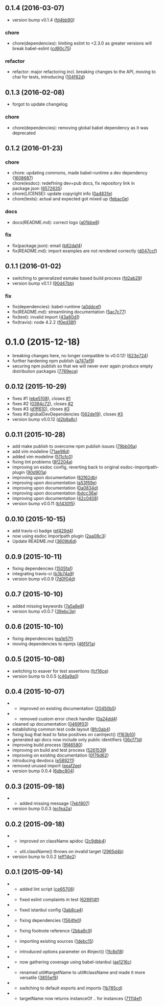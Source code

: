 <a name="0.1.4"></a>
## 0.1.4 (2016-03-07)


* version bump v0.1.4 ([fd4bb90](https://github.com/coldrye-es/inxs-common/commit/fd4bb90))

### chore

* chore(dependencies): limiting eslint to <2.3.0 as greater versions will break babel-eslint ([cd90c75](https://github.com/coldrye-es/inxs-common/commit/cd90c75))

### refactor

* refactor: major refactoring incl. breaking changes to the API, moving to chai for tests, introducing ([104f82d](https://github.com/coldrye-es/inxs-common/commit/104f82d))



<a name="0.1.3"></a>
## 0.1.3 (2016-02-08)


* forgot to update changelog

### chore

* chore(dependencies): removing global babel dependency as it was deprecated



<a name="0.1.2"></a>
## 0.1.2 (2016-01-23)


### chore

* chore: updating commons, made babel-runtime a dev dependency ([1608687](https://github.com/coldrye-es/inxs-common/commit/1608687))
* chore(esdoc): redefining dev+pub docs, fix repository link in package.json ([6572635](https://github.com/coldrye-es/inxs-common/commit/6572635))
* chore(LICENSE): update copyright info ([0a4831e](https://github.com/coldrye-es/inxs-common/commit/0a4831e))
* chore(tests): actual and expected got mixed up ([febac0e](https://github.com/coldrye-es/inxs-common/commit/febac0e))

### docs

* docs(README.md): correct logo ([a01bbe8](https://github.com/coldrye-es/inxs-common/commit/a01bbe8))

### fix

* fix(package.json): email ([b82daf4](https://github.com/coldrye-es/inxs-common/commit/b82daf4))
* fix(README.md): import examples are not rendered correctly ([d047ccf](https://github.com/coldrye-es/inxs-common/commit/d047ccf))



<a name="0.1.1"></a>
## 0.1.1 (2016-01-02)


* switching to generalized esmake based build process ([fd2ab29](https://github.com/coldrye-es/inxs-common/commit/fd2ab29))
* version bump v0.1.1 ([90d47bb](https://github.com/coldrye-es/inxs-common/commit/90d47bb))

### fix

* fix(dependencies): babel-runtime ([a0ddcef](https://github.com/coldrye-es/inxs-common/commit/a0ddcef))
* fix(README.md): streamlining documentation ([5ac7c77](https://github.com/coldrye-es/inxs-common/commit/5ac7c77))
* fix(test): invalid import ([43a60d1](https://github.com/coldrye-es/inxs-common/commit/43a60d1))
* fix(travis): node 4.2.2 ([f0ed38f](https://github.com/coldrye-es/inxs-common/commit/f0ed38f))



<a name="0.1.0"></a>
# 0.1.0 (2015-12-18)


* breaking changes here, no longer compatible to v0.0.12! ([623e724](https://github.com/coldrye-es/inxs-common/commit/623e724))
* further hardening npm publish ([a747af9](https://github.com/coldrye-es/inxs-common/commit/a747af9))
* securing npm publish so that we will never ever again produce empty distribution packages ([7769ece](https://github.com/coldrye-es/inxs-common/commit/7769ece))



<a name="0.0.12"></a>
## 0.0.12 (2015-10-29)


* fixes #1 ([ebe5108](https://github.com/coldrye-es/inxs-common/commit/ebe5108)), closes [#1](https://github.com/coldrye-es/inxs-common/issues/1)
* fixes #2 ([0394c72](https://github.com/coldrye-es/inxs-common/commit/0394c72)), closes [#2](https://github.com/coldrye-es/inxs-common/issues/2)
* fixes #3 ([d1ff610](https://github.com/coldrye-es/inxs-common/commit/d1ff610)), closes [#3](https://github.com/coldrye-es/inxs-common/issues/3)
* fixes #3:globalDevDependencies ([562de19](https://github.com/coldrye-es/inxs-common/commit/562de19)), closes [#3](https://github.com/coldrye-es/inxs-common/issues/3)
* version bump v0.0.12 ([d2b8a8c](https://github.com/coldrye-es/inxs-common/commit/d2b8a8c))



<a name="0.0.11"></a>
## 0.0.11 (2015-10-28)


* add make publish to overcome npm publish issues ([79bb06a](https://github.com/coldrye-es/inxs-common/commit/79bb06a))
* add vim modeline ([71ae98d](https://github.com/coldrye-es/inxs-common/commit/71ae98d))
* added vim modeline ([511cfc0](https://github.com/coldrye-es/inxs-common/commit/511cfc0))
* fixing lint problems ([8f2204a](https://github.com/coldrye-es/inxs-common/commit/8f2204a))
* improving on esdoc config, reverting back to original esdoc-importpath-plugin ([90d901a](https://github.com/coldrye-es/inxs-common/commit/90d901a))
* improving upon documentation ([82f62db](https://github.com/coldrye-es/inxs-common/commit/82f62db))
* improving upon documentation ([a53f69e](https://github.com/coldrye-es/inxs-common/commit/a53f69e))
* improving upon documentation ([0a0834d](https://github.com/coldrye-es/inxs-common/commit/0a0834d))
* improving upon documentation ([bdcc36a](https://github.com/coldrye-es/inxs-common/commit/bdcc36a))
* improving upon documentation ([42c0408](https://github.com/coldrye-es/inxs-common/commit/42c0408))
* version bump v0.0.11 ([b1430f5](https://github.com/coldrye-es/inxs-common/commit/b1430f5))



<a name="0.0.10"></a>
## 0.0.10 (2015-10-15)


* add travis-ci badge ([ef429d4](https://github.com/coldrye-es/inxs-common/commit/ef429d4))
* now using esdoc importpath plugin ([2aa08c3](https://github.com/coldrye-es/inxs-common/commit/2aa08c3))
* Update README.md ([3609b6d](https://github.com/coldrye-es/inxs-common/commit/3609b6d))



<a name="0.0.9"></a>
## 0.0.9 (2015-10-11)


* fixing dependencies ([1505fa1](https://github.com/coldrye-es/inxs-common/commit/1505fa1))
* integrating travis-ci ([b3b74a9](https://github.com/coldrye-es/inxs-common/commit/b3b74a9))
* version bump v0.0.9 ([7d0f04d](https://github.com/coldrye-es/inxs-common/commit/7d0f04d))



<a name="0.0.7"></a>
## 0.0.7 (2015-10-10)


* added missing keywords ([7a5a8e8](https://github.com/coldrye-es/inxs-common/commit/7a5a8e8))
* version bump v0.0.7 ([39ebc3e](https://github.com/coldrye-es/inxs-common/commit/39ebc3e))



<a name="0.0.6"></a>
## 0.0.6 (2015-10-10)


* fixing dependencies ([ea1e57f](https://github.com/coldrye-es/inxs-common/commit/ea1e57f))
* moving dependencies to npmjs ([46f5f1a](https://github.com/coldrye-es/inxs-common/commit/46f5f1a))



<a name="0.0.5"></a>
## 0.0.5 (2015-10-08)


* switching to esaver for test assertions ([fcf16ce](https://github.com/coldrye-es/inxs-common/commit/fcf16ce))
* version bump to 0.0.5 ([c46a9a0](https://github.com/coldrye-es/inxs-common/commit/c46a9a0))



<a name="0.0.4"></a>
## 0.0.4 (2015-10-07)


* - improved on existing documentation ([20450b5](https://github.com/coldrye-es/inxs-common/commit/20450b5))
* - removed custom error check handler ([0a24dd4](https://github.com/coldrye-es/inxs-common/commit/0a24dd4))
* cleaned up documentation ([0469f03](https://github.com/coldrye-es/inxs-common/commit/0469f03))
* establishing common test code layout ([8fc0ab4](https://github.com/coldrye-es/inxs-common/commit/8fc0ab4))
* fixing bug that lead to false positives on canInject() ([f163b10](https://github.com/coldrye-es/inxs-common/commit/f163b10))
* generated api docs now include only public identifiers ([06cf71d](https://github.com/coldrye-es/inxs-common/commit/06cf71d))
* improving build process ([9f46580](https://github.com/coldrye-es/inxs-common/commit/9f46580))
* improving on build and test process ([5261539](https://github.com/coldrye-es/inxs-common/commit/5261539))
* improving on existing documentation ([0f76d62](https://github.com/coldrye-es/inxs-common/commit/0f76d62))
* introducing devdocs ([e589211](https://github.com/coldrye-es/inxs-common/commit/e589211))
* removed unused import ([eeaf2ee](https://github.com/coldrye-es/inxs-common/commit/eeaf2ee))
* version bump 0.0.4 ([6dbc804](https://github.com/coldrye-es/inxs-common/commit/6dbc804))



<a name="0.0.3"></a>
## 0.0.3 (2015-09-18)


* - added missing message ([7eb1807](https://github.com/coldrye-es/inxs-common/commit/7eb1807))
* version bump 0.0.3 ([ecfea2a](https://github.com/coldrye-es/inxs-common/commit/ecfea2a))



<a name="0.0.2"></a>
## 0.0.2 (2015-09-18)


* - improved on className apidoc ([2c9dbb4](https://github.com/coldrye-es/inxs-common/commit/2c9dbb4))
* - util.className() throws on invalid target ([2965d4b](https://github.com/coldrye-es/inxs-common/commit/2965d4b))
* version bump to 0.0.2 ([eff14e2](https://github.com/coldrye-es/inxs-common/commit/eff14e2))



<a name="0.0.1"></a>
## 0.0.1 (2015-09-14)


* - added lint script ([ce65708](https://github.com/coldrye-es/inxs-common/commit/ce65708))
* - fixed eslint complaints in test ([626914f](https://github.com/coldrye-es/inxs-common/commit/626914f))
* - fixed istanbul config ([3ab8ca4](https://github.com/coldrye-es/inxs-common/commit/3ab8ca4))
* - fixing dependencies ([1564fe0](https://github.com/coldrye-es/inxs-common/commit/1564fe0))
* - fixing footnote reference ([2bba9c9](https://github.com/coldrye-es/inxs-common/commit/2bba9c9))
* - importing existing sources ([1debc15](https://github.com/coldrye-es/inxs-common/commit/1debc15))
* - introduced options parameter on #inject() ([1fc8d18](https://github.com/coldrye-es/inxs-common/commit/1fc8d18))
* - now gathering coverage using babel-istanbul ([ae1216c](https://github.com/coldrye-es/inxs-common/commit/ae1216c))
* - renamed util#targetName to util#className and made it more versatile ([3855ef8](https://github.com/coldrye-es/inxs-common/commit/3855ef8))
* - switching to default exports and imports ([1b785cd](https://github.com/coldrye-es/inxs-common/commit/1b785cd))
* - targetName now returns instanceOf .. for instances ([71114ef](https://github.com/coldrye-es/inxs-common/commit/71114ef))



